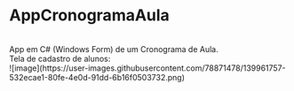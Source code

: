 # AppCronogramaAula
<br/>
App em C# (Windows Form) de um Cronograma de Aula.
<br/>
Tela de cadastro de alunos:
<br/>
![image](https://user-images.githubusercontent.com/78871478/139961757-532ecae1-80fe-4e0d-91dd-6b16f0503732.png)
<br/>
